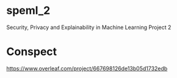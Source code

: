 # speml_2
Security, Privacy and Explainability in Machine Learning Project 2

# Conspect
https://www.overleaf.com/project/667698126de13b05d1732edb
